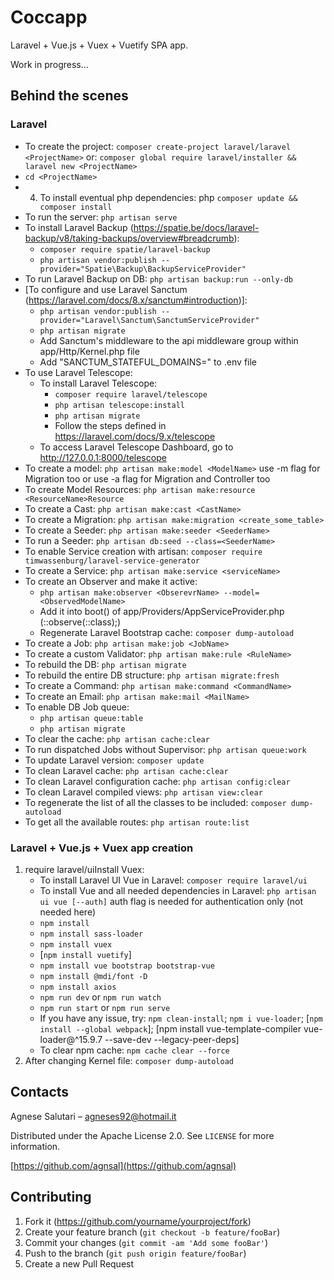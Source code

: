 # Coccapp
Laravel + Vue.js + Vuex + Vuetify SPA app.

Work in progress...

## Behind the scenes
### Laravel
- To create the project: ```composer create-project laravel/laravel <ProjectName>```
  or: ```composer global require laravel/installer && laravel new <ProjectName>```
- ```cd <ProjectName>```
- 4. To install eventual php dependencies: php ```composer update && composer install```
- To run the server: ```php artisan serve```
- To install Laravel Backup (https://spatie.be/docs/laravel-backup/v8/taking-backups/overview#breadcrumb):
    - ```composer require spatie/laravel-backup```
    - ```php artisan vendor:publish --provider="Spatie\Backup\BackupServiceProvider"```
- To run Laravel Backup on DB: ```php artisan backup:run --only-db```
- [To configure and use Laravel Sanctum (https://laravel.com/docs/8.x/sanctum#introduction)]:
  - ```php artisan vendor:publish --provider="Laravel\Sanctum\SanctumServiceProvider"```
  - ```php artisan migrate```
  - Add Sanctum's middleware to the api middleware group within app/Http/Kernel.php file
  - Add "SANCTUM_STATEFUL_DOMAINS=<domain>" to .env file
- To use Laravel Telescope:
    - To install Laravel Telescope:
        - ```composer require laravel/telescope```
        - ```php artisan telescope:install```
        - ```php artisan migrate```
        - Follow the steps defined in https://laravel.com/docs/9.x/telescope
    - To access Laravel Telescope Dashboard, go to http://127.0.0.1:8000/telescope
- To create a model: ```php artisan make:model <ModelName>``` use -m flag for Migration too or use -a flag for Migration and Controller too
- To create Model Resources: ```php artisan make:resource <ResourceName>Resource```
- To create a Cast: ```php artisan make:cast <CastName>```
- To create a Migration: ```php artisan make:migration <create_some_table>```
- To create a Seeder: ```php artisan make:seeder <SeederName>```
- To run a Seeder: ```php artisan db:seed --class=<SeederName>```
- To enable Service creation with artisan: ```composer require timwassenburg/laravel-service-generator```
- To create a Service: ```php artisan make:service <serviceName>```
- To create an Observer and make it active:
    - ```php artisan make:observer <ObserevrName> --model=<ObservedModelName>```
    - Add it into boot() of app/Providers/AppServiceProvider.php (<ModelName>::observe(<ObserverName>::class);)
    - Regenerate Laravel Bootstrap cache: ```composer dump-autoload```
- To create a Job: ```php artisan make:job <JobName>```
- To create a custom Validator: ```php artisan make:rule <RuleName>```
- To rebuild the DB: ```php artisan migrate```
- To rebuild the entire DB structure: ```php artisan migrate:fresh```
- To create a Command: ```php artisan make:command <CommandName>```
- To create an Email: ```php artisan make:mail <MailName>```
- To enable DB Job queue:
    - ```php artisan queue:table```
    - ```php artisan migrate```
- To clear the cache: ```php artisan cache:clear```
- To run dispatched Jobs without Supervisor: ```php artisan queue:work```
- To update Laravel version: ```composer update```
- To clean Laravel cache: ```php artisan cache:clear``` 
- To clean Laravel configuration cache: ```php artisan config:clear```
- To clean Laravel compiled views: ```php artisan view:clear```
- To regenerate the list of all the classes to be included: ```composer dump-autoload```
- To get all the available routes: ```php artisan route:list```


### Laravel + Vue.js + Vuex app creation
1. require laravel/uiInstall Vuex:
    - To install Laravel UI Vue in Laravel: ```composer require laravel/ui```
    - To install Vue and all needed dependencies in Laravel: ```php artisan ui vue [--auth]``` auth flag is needed for authentication only (not needed here)
    - ```npm install```
    - ```npm install sass-loader```
    - ```npm install vuex```
    - [```npm install vuetify```]
    - ```npm install vue bootstrap bootstrap-vue```
    - ```npm install @mdi/font -D```
    - ```npm install axios```
    - ```npm run dev``` or ```npm run watch```
    - ```npm run start``` or ```npm run serve```
    - If you have any issue, try: ```npm clean-install```; ```npm i vue-loader```; [```npm install --global webpack```]; [npm install vue-template-compiler vue-loader@^15.9.7 --save-dev --legacy-peer-deps]
    - To clear npm cache: ```npm cache clear --force```
2. After changing Kernel file: ```composer dump-autoload```


## Contacts
Agnese Salutari – agneses92@hotmail.it

Distributed under the Apache License 2.0. See ``LICENSE`` for more information.

[https://github.com/agnsal](https://github.com/agnsal)


## Contributing
1. Fork it (<https://github.com/yourname/yourproject/fork>)
2. Create your feature branch (`git checkout -b feature/fooBar`)
3. Commit your changes (`git commit -am 'Add some fooBar'`)
4. Push to the branch (`git push origin feature/fooBar`)
5. Create a new Pull Request
